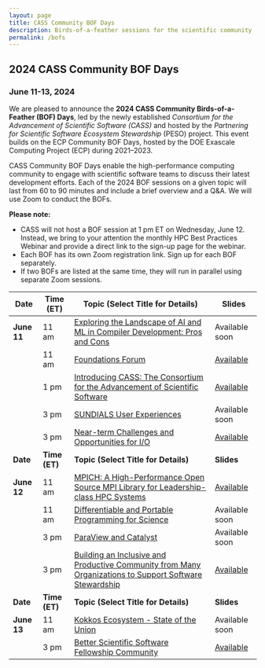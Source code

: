 ```yaml
---
layout: page
title: CASS Community BOF Days
description: Birds-of-a-feather sessions for the scientific community
permalink: /bofs
---
```


## 2024 CASS Community BOF Days
### June 11-13, 2024

We are pleased to announce the **2024 CASS Community Birds-of-a-Feather (BOF) Days**, led by the newly established _Consortium for the Advancement of Scientific Software (CASS)_ and hosted by the _Partnering for Scientific Software Ecosystem Stewardship_ (PESO) project.  This event builds on the ECP Community BOF Days, hosted by the DOE Exascale Computing Project (ECP) during 2021–2023.

 CASS Community BOF Days enable the high-performance computing community to engage with scientific software teams to discuss their latest development efforts.  Each of the 2024 BOF sessions on a given topic will last from 60 to 90 minutes and include a brief overview and a Q&A. We will use Zoom to conduct the BOFs.

 **Please note:**
 - CASS will not host a BOF session at 1 pm ET on Wednesday, June 12. Instead, we bring to your attention the monthly HPC Best Practices Webinar and provide a direct link to the sign-up page for the webinar.
 - Each BOF has its own Zoom registration link.  Sign up for each BOF separately.
 - If two BOFs are listed at the same time, they will run in parallel using separate Zoom sessions.


|**Date**| **Time (ET)** | **Topic (Select Title for Details)** | **Slides** |
|-----------|-----------|----------------------------------|---------|
|**June 11**| 11 am| [Exploring the Landscape of AI and ML in Compiler Development: Pros and Cons](/bofs/2024/compiler) | Available soon |
|           | 11 am| [Foundations Forum](/bofs/2024/foundations) | [Available](/bofs/2024/CASS-BOF-2024-Foundations-Forum.pdf) |
|           |  1 pm| [Introducing CASS: The Consortium for the Advancement of Scientific Software](/bofs/2024/cass) | [Available](/bofs/2024/cass_slides.pdf) |
|           |  3 pm| [SUNDIALS User Experiences](/bofs/2024/sundials) | Available soon |
|           |  3 pm| [Near-term Challenges and Opportunities for I/O](/bofs/2024/io) | [Available](/bofs/2024/CASS-BOF-2024-io-challenges.pdf) |
|**Date**   | **Time (ET)** | **Topic (Select Title for Details)**| **Slides** |
|**June 12**| 11 am| [MPICH: A High-Performance Open Source MPI Library for Leadership-class HPC Systems](/bofs/2024/mpich) | [Available](/bofs/2024/CASS-BOF-2024-MPICH.pdf) |
|           | 11 am| [Differentiable and Portable Programming for Science](/bofs/2024/differentiable) | Available soon |
|           |  3 pm| [ParaView and Catalyst](/bofs/2024/paraview) | Available soon |
|           |  3 pm| [Building an Inclusive and Productive Community from Many Organizations to Support Software Stewardship](/bofs/2024/community) | [Available](/bofs/2024/CASS-BOF-2024-Building-our-Software-Stewardship-Community.pdf) |
|**Date**| **Time (ET)**| **Topic (Select Title for Details)** | **Slides** |
|**June 13**| 11 am| [Kokkos Ecosystem - State of the Union](/bofs/2024/kokkos) | Available soon |
|           |  3 pm| [Better Scientific Software Fellowship Community](/bofs/2024/bsswf)| [Available](/bofs/2024/CASS-BOF-2024-BSSw-Fellowship.pdf) |
